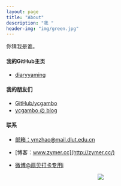 ```yaml
---
layout: page
title: "About"
description: "我 "
header-img: "img/green.jpg"
---
```




你猜我是谁。
#### 我的GitHub主页
- [diaryyaming](https://github.com/diaryyaming)

#### 我的朋友们
- [GitHub/ycgambo](https://github.com/ycgambo)
- [ycgambo の blog](http://www.notee.cc/)


#### 联系

- [邮箱：ymzhao@mail.dlut.edu.cn]()
- [博客：www.zymer.cc](http://zymer.cc/)

- [微博@扇贝打卡专用i](http://weibo.com/u/5273122298)




<center>
    <p><img src="http://wx3.sinaimg.cn/mw690/005PA203gy1fhjllkd9q2j30e80e875j.jpg" align="center"></p>
</center>






